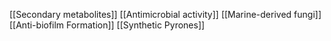 [[Secondary metabolites]]
[[Antimicrobial activity]]
[[Marine-derived fungi]]
[[Anti-biofilm Formation]]
[[Synthetic Pyrones]]
